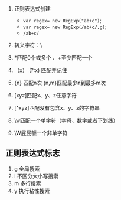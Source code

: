 1. 正则表达式创建

    - `var regex= new RegExp("ab+c")`;
    - `var regex= new RegExp(/ab+c/,g)`;
    - `/ab+c/`

2. 转义字符：\
3. *匹配0个或多个 、+至少匹配一个  
4. （x） (?:x) 匹配并记住
5. {n} 匹配n次 {n,m}匹配最少n到最多m次
6. [xyz]匹配x、y、z任意字符
7. [^xyz]匹配没有包含x、y、z的字符串
8. \w匹配一个单字符（字母、数字或者下划线）
9. \W屁屁额一个非单字符

## 正则表达式标志

1. g 全局搜索
2. i 不区分大小写搜索
3. m 多行搜索
4. y 执行粘性搜索
